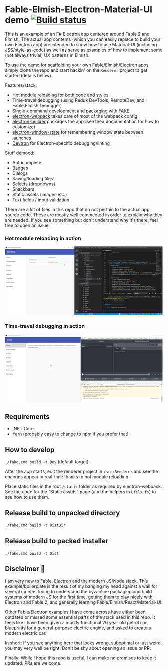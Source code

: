 # Fable-Elmish-Electron-Material-UI demo [![Build status](https://ci.appveyor.com/api/projects/status/hm2w65e3enahp55g/branch/master?svg=true)](https://ci.appveyor.com/project/cmeeren/fable-elmish-electron-material-ui-demo/branch/master)

This is an example of an F# Electron app centered around Fable 2 and Elmish. The actual app contents (which you can easily replace to build your own Electron app) are intended to show how to use Material-UI (including JSS/style-as-code) as well as serve as examples of how to implement some (not always trivial) UX patterns in Elmish.

To use the demo for scaffolding your own Fable/Elmish/Electron apps, simply clone the repo and start hackin' on the `Renderer` project to get started (details below).

Features/stack:
* Hot module reloading for both code and styles
* Time-travel debugging (using Redux DevTools, RemoteDev, and Fable.Elmish.Debugger)
* Single-command development and packaging with FAKE
* [electron-webpack](https://webpack.electron.build/) takes care of most of the webpack config
* [electron-builder](https://www.electron.build/) packages the app (see their documentation for how to customize)
* [electron-window-state](https://github.com/mawie81/electron-window-state/) for remembering window state between launches
* [Devtron](https://electronjs.org/devtron) for Electron-specific debugging/linting

Stuff demoed:

* Autocomplete
* Badges
* Dialogs
* Saving/loading files
* Selects (dropdowns)
* Snackbars
* Static assets (images etc.)
* Text fields / input validation

There are a lot of files in this repo that do not pertain to the actual app source code. These are mostly well commented in order to explain why they are needed. If you see something but don't understand why it's there, feel free to open an issue.

### Hot module reloading in action

![Animation showing hot module reloading](readme-hmr.gif)

### Time-travel debugging in action

![Animation showing time-travel debugging](readme-ttd.gif)


## Requirements

* .NET Core
* Yarn (probably easy to change to npm if you prefer that)


## How to develop

`./fake.cmd build -t Dev` (default target)

After the app starts, edit the renderer project in `/src/Renderer` and see the changes appear in real-time thanks to hot module reloading.

Place static files in the root `/static` folder as required by electron-webpack. See the code for the “Static assets” page (and the helpers in `Utils.fs`) to see how to use them.


## Release build to unpacked directory

`./fake.cmd build -t DistDir`


## Release build to packed installer

`./fake.cmd build -t Dist`


## Disclaimer 🤯

I am very new to Fable, Electron and the modern JS/Node stack. This example/boilerplate is the result of my banging my head against a wall for several months trying to understand the byzantine packaging and build systems of modern JS for the first time, getting them to play nicely with Electron and Fable 2, and generally learning Fable/Elmish/React/Material-UI.

Other Fable/Electron examples I have come across have either been outdated or missed some essential parts of the stack used in this repo. It feels like I have been given a mostly functional 20 year old petrol car, blueprints for a general-purpose electric engine, and asked to create a modern electric car.

In short: If you see anything here that looks wrong, suboptimal or just weird, you may very well be right. Don't be shy about opening an issue or PR.

Finally: While I hope this repo is useful, I can make no promises to keep it updated. PRs are welcome.
